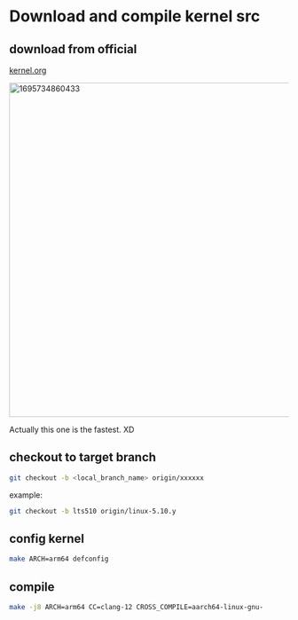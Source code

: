 # Download and compile kernel src

## download from official
[kernel.org](https://git.kernel.org/pub/scm/linux/kernel/git/stable/linux.git)

<img width="603" alt="1695734860433" src="https://github.com/Rust401/OS-kernel-dev-config/assets/31315527/085a2fe1-f50c-43ad-a67f-98e29bf11cc9">

Actually this one is the fastest. XD

## checkout to target branch
```sh
git checkout -b <local_branch_name> origin/xxxxxx
```

example:
```sh
git checkout -b lts510 origin/linux-5.10.y
```


## config kernel
```sh
make ARCH=arm64 defconfig
```

## compile
```sh
make -j8 ARCH=arm64 CC=clang-12 CROSS_COMPILE=aarch64-linux-gnu-
```

